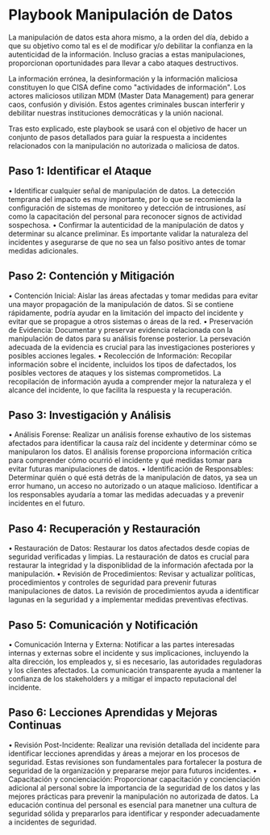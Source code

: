 # Playbook Manipulación de Datos

La manipulación de datos esta ahora mismo, a la orden del día, debido a que su objetivo como tal es el de modificar y/o debilitar la confianza en la autenticidad de la información.
Incluso gracias a estas manipulaciones, proporcionan oportunidades para llevar a cabo ataques destructivos. 

La información errónea, la desinformación y la información maliciosa constituyen lo que CISA define como "actividades de información". Los actores maliciosos utilizan MDM (Master Data Management)
para generar caos, confusión y división. Estos agentes criminales buscan interferir y debilitar nuestras instituciones democráticas y la unión nacional.

Tras esto explicado, este playbook se usará con el objetivo de hacer un conjunto de pasos detallados para guiar la respuesta a incidentes relacionados con la manipulación no autorizada o maliciosa de datos.

## Paso 1: Identificar el Ataque
• Identificar cualquier señal de manipulación de datos. La detección temprana del impacto es muy importante, por lo que se recomienda la configuración de sistemas de monitoreo y detección de intrusiones, 
así como la capacitación del personal para reconocer signos de actividad sospechosa.
•  Confirmar la autenticidad de la manipulación de datos y determinar su alcance preliminar. Es importante validar la naturaleza del incidentes y asegurarse de que no sea un falso positivo antes de tomar medidas adicionales.

## Paso 2: Contención y Mitigación
• Contención Inicial: Aislar las áreas afectadas y tomar medidas para evitar una mayor propagación de la manipulación de datos. Si se contiene rápidamente, podría ayudar en la limitación del impacto del incidente
y evitar que se propague a otros sistemas o áreas de la red.
• Preservación de Evidencia: Documentar y preservar evidencia relacionada con la manipulación de datos para su análisis forense posterior. La persevación adecuada de la evidencia es crucial para las investigaciones posteriores
y posibles acciones legales.
• Recolección de Información: Recopilar información sobre el incidente, incluidos los tipos de dafectados, los posibles vectores de ataques y los sistemas comprometidos. La recopilación de información ayuda a comprender mejor la naturaleza y el alcance
del incidente, lo que facilita la respuesta y la recuperación.

## Paso 3: Investigación y Análisis
• Análisis Forense: Realizar un análisis forense exhautivo de los sistemas afectados para identificar la causa raíz del incidente y determinar cómo se manipularon los datos. El análisis forense proporciona información crítica para comprender
cómo ocurrió el incidente y qué medidas tomar para evitar futuras manipulaciones de datos.
• Identificación de Responsables: Determinar quién o qué está detrás de la manipulación de datos, ya sea un error humano, un acceso no autorizado o un ataque malicioso. Identificar a los responsables ayudaría a tomar las medidas adecuadas
y a prevenir incidentes en el futuro.

## Paso 4: Recuperación y Restauración
• Restauración de Datos: Restaurar los datos afectados desde copias de seguridad verificadas y limpias. La restauración de datos es crucial para restaurar la integridad y la disponiblidad de la información afectada por la manipulación. 
• Revisión de Procedimientos: Revisar y actualizar políticas, procedimientos y controles de seguridad para prevenir futuras manipulaciones de datos. La revisión de procedimientos ayuda a identificar lagunas en la seguridad y a implementar medidas preventivas efectivas.

## Paso 5: Comunicación y Notificación 
• Comunicación Interna y Externa: Notificar a las partes interesadas internas y externas sobre el incidente y sus implicaciones, incluyendo la alta dirección, los empleados y, si es necesario, las autoridades reguladoras y los clientes afectados. La comunicación transparente ayuda a mantener
la confianza de los stakeholders y a mitigar el impacto reputacional del incidente.

## Paso 6: Lecciones Aprendidas y Mejoras Continuas
• Revisión Post-Incidente: Realizar una revisión detallada del incidente para identificar lecciones aprendidas y áreas a mejorar en los procesos de seguridad. Estas revisiones son fundamentales para fortalecer la postura de seguridad de la organización y prepararse mejor para futuros incidentes.
• Capacitación y concienciación: Proporcionar capacitación y concienciación adicional al personal sobre la importancia de la seguridad de los datos y las mejores prácticas para prevenir la manipulación no autorizada de datos. La educación continua del personal es esencial para manetner una cultura
de seguridad sólida y prepararlos para identificar y responder adecuadamente a incidentes de seguridad.
